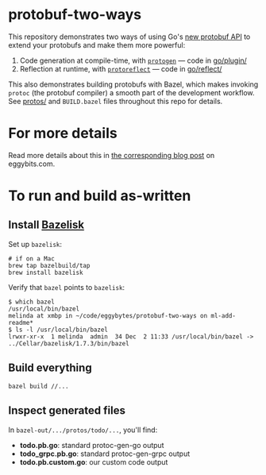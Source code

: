 # protobuf-two-ways

This repository demonstrates two ways of using Go's [new protobuf API](https://blog.golang.org/protobuf-apiv2) to extend your protobufs and make them more powerful: 
1. Code generation at compile-time, with [`protogen`](https://pkg.go.dev/google.golang.org/protobuf/compiler/protogen) — code in [go/plugin/](./go/plugin/)
2. Reflection at runtime, with [`protoreflect`](https://pkg.go.dev/google.golang.org/protobuf/reflect/protoreflect) — code in [go/reflect/](./go/reflect/)

This also demonstrates building protobufs with Bazel, which makes invoking `protoc` (the protobuf compiler) a smooth part of the development workflow. See [protos/](./protos/) and `BUILD.bazel` files throughout this repo for details.

# For more details

Read more details about this in [the corresponding blog post](https://eggybits.com/posts/proto-two-ways/) on eggybits.com.

# To run and build as-written

## Install [Bazelisk](https://github.com/bazelbuild/bazelisk)

Set up `bazelisk`:
```shell
# if on a Mac
brew tap bazelbuild/tap
brew install bazelisk
```

Verify that `bazel` points to `bazelisk`:
```shell
$ which bazel
/usr/local/bin/bazel
melinda at xmbp in ~/code/eggybytes/protobuf-two-ways on ml-add-readme*
$ ls -l /usr/local/bin/bazel
lrwxr-xr-x  1 melinda  admin  34 Dec  2 11:33 /usr/local/bin/bazel -> ../Cellar/bazelisk/1.7.3/bin/bazel
```

## Build everything

```shell
bazel build //...
```

## Inspect generated files

In `bazel-out/.../protos/todo/...`, you'll find:  
- **todo.pb.go**: standard protoc-gen-go output
- **todo_grpc.pb.go**: standard protoc-gen-grpc output
- **todo.pb.custom.go**: our custom code output
